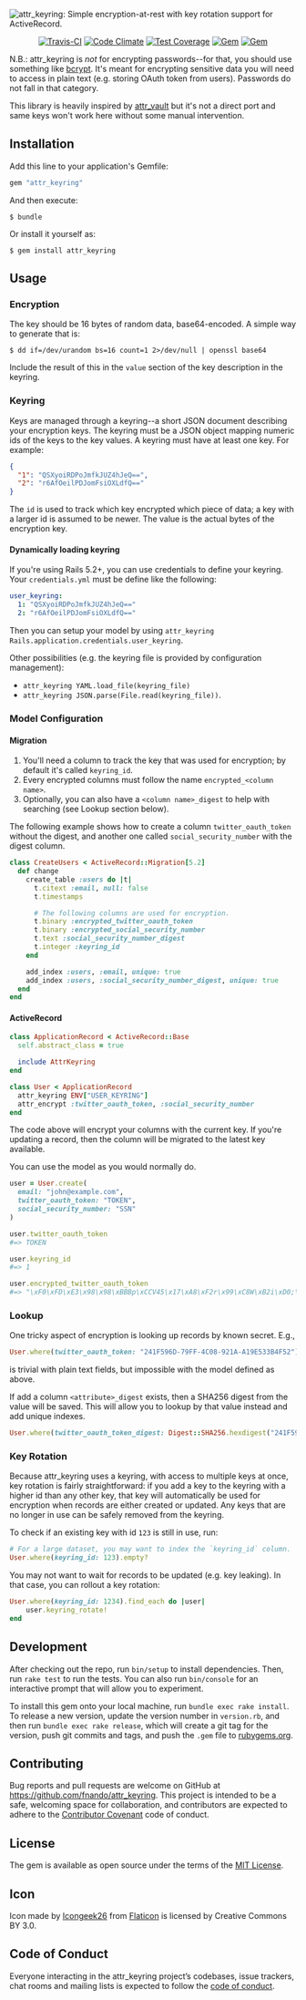 ![attr_keyring: Simple encryption-at-rest with key rotation support for ActiveRecord.](https://raw.githubusercontent.com/fnando/attr_keyring/master/attr_keyring.png)

<p align="center">
  <a href="https://travis-ci.org/fnando/attr_keyring"><img src="https://travis-ci.org/fnando/attr_keyring.svg" alt="Travis-CI"></a>
  <a href="https://codeclimate.com/github/fnando/attr_keyring"><img src="https://codeclimate.com/github/fnando/attr_keyring/badges/gpa.svg" alt="Code Climate"></a>
  <a href="https://codeclimate.com/github/fnando/attr_keyring/coverage"><img src="https://codeclimate.com/github/fnando/attr_keyring/badges/coverage.svg" alt="Test Coverage"></a>
  <a href="https://rubygems.org/gems/attr_keyring"><img src="https://img.shields.io/gem/v/attr_keyring.svg" alt="Gem"></a>
  <a href="https://rubygems.org/gems/attr_keyring"><img src="https://img.shields.io/gem/dt/attr_keyring.svg" alt="Gem"></a>
</p>

N.B.: attr_keyring is *not* for encrypting passwords--for that, you should use something like [bcrypt](https://github.com/codahale/bcrypt-ruby). It's meant for encrypting sensitive data you will need to access in plain text (e.g. storing OAuth token from users). Passwords do not fall in that category.

This library is heavily inspired by [attr_vault](https://github.com/uhoh-itsmaciek/attr_vault) but it's not a direct port and same keys won't work here without some manual intervention.

## Installation

Add this line to your application's Gemfile:

```ruby
gem "attr_keyring"
```

And then execute:

    $ bundle

Or install it yourself as:

    $ gem install attr_keyring

## Usage

### Encryption

The key should be 16 bytes of random data, base64-encoded. A simple way to generate that is:

```console
$ dd if=/dev/urandom bs=16 count=1 2>/dev/null | openssl base64
```

Include the result of this in the `value` section of the key description in the keyring.

### Keyring

Keys are managed through a keyring--a short JSON document describing your encryption keys. The keyring must be a JSON object mapping numeric ids of the keys to the key values. A keyring must have at least one key. For example:

```json
{
  "1": "QSXyoiRDPoJmfkJUZ4hJeQ==",
  "2": "r6AfOeilPDJomFsiOXLdfQ=="
}
```

The `id` is used to track which key encrypted which piece of data; a key with a larger id is assumed to be newer. The value is the actual bytes of the encryption key.

#### Dynamically loading keyring

If you're using Rails 5.2+, you can use credentials to define your keyring. Your `credentials.yml` must be define like the following:

```yaml
user_keyring:
  1: "QSXyoiRDPoJmfkJUZ4hJeQ=="
  2: "r6AfOeilPDJomFsiOXLdfQ=="
```

Then you can setup your model by using `attr_keyring Rails.application.credentials.user_keyring`.

Other possibilities (e.g. the keyring file is provided by configuration management):

- `attr_keyring YAML.load_file(keyring_file)`
- `attr_keyring JSON.parse(File.read(keyring_file))`.

### Model Configuration

#### Migration

1. You'll need a column to track the key that was used for encryption; by default it's called `keyring_id`.
2. Every encrypted columns must follow the name `encrypted_<column name>`.
3. Optionally, you can also have a `<column name>_digest` to help with searching (see Lookup section below).

The following example shows how to create a column `twitter_oauth_token` without the digest, and another one called `social_security_number` with the digest column.

```ruby
class CreateUsers < ActiveRecord::Migration[5.2]
  def change
    create_table :users do |t|
      t.citext :email, null: false
      t.timestamps

      # The following columns are used for encryption.
      t.binary :encrypted_twitter_oauth_token
      t.binary :encrypted_social_security_number
      t.text :social_security_number_digest
      t.integer :keyring_id
    end

    add_index :users, :email, unique: true
    add_index :users, :social_security_number_digest, unique: true
  end
end
```

#### ActiveRecord

```ruby
class ApplicationRecord < ActiveRecord::Base
  self.abstract_class = true

  include AttrKeyring
end

class User < ApplicationRecord
  attr_keyring ENV["USER_KEYRING"]
  attr_encrypt :twitter_oauth_token, :social_security_number
end
```

The code above will encrypt your columns with the current key. If you're updating a record, then the column will be migrated to the latest key available.

You can use the model as you would normally do.

```ruby
user = User.create(
  email: "john@example.com",
  twitter_oauth_token: "TOKEN",
  social_security_number: "SSN"
)

user.twitter_oauth_token
#=> TOKEN

user.keyring_id
#=> 1

user.encrypted_twitter_oauth_token
#=> "\xF0\xFD\xE3\x98\x98\xBBBp\xCCV45\x17\xA8\xF2r\x99\xC8W\xB2i\xD0;\xC2>7[\xF0R\xAC\x00s\x8F\x82QW{\x0F\x01\x88\x86\x03w\x0E\xCBJ\xC6q"
```

### Lookup

One tricky aspect of encryption is looking up records by known secret. E.g.,

```ruby
User.where(twitter_oauth_token: "241F596D-79FF-4C08-921A-A19E533B4F52")
```

is trivial with plain text fields, but impossible with the model defined as above.

If add a column `<attribute>_digest` exists, then a SHA256 digest from the value will be saved. This will allow you to lookup by that value instead and add unique indexes.

```ruby
User.where(twitter_oauth_token_digest: Digest::SHA256.hexdigest("241F596D-79FF-4C08-921A-A19E533B4F52"))
```

### Key Rotation

Because attr_keyring uses a keyring, with access to multiple keys at once, key rotation is fairly straightforward: if you add a key to the keyring with a higher id than any other key, that key will automatically be used for encryption when records are either created or updated. Any keys that are no longer in use can be safely removed from the keyring.

To check if an existing key with id `123` is still in use, run:

```ruby
# For a large dataset, you may want to index the `keyring_id` column.
User.where(keyring_id: 123).empty?
```

You may not want to wait for records to be updated (e.g. key leaking). In that case, you can rollout a key rotation:

```ruby
User.where(keyring_id: 1234).find_each do |user|
    user.keyring_rotate!
end
```

## Development

After checking out the repo, run `bin/setup` to install dependencies. Then, run `rake test` to run the tests. You can also run `bin/console` for an interactive prompt that will allow you to experiment.

To install this gem onto your local machine, run `bundle exec rake install`. To release a new version, update the version number in `version.rb`, and then run `bundle exec rake release`, which will create a git tag for the version, push git commits and tags, and push the `.gem` file to [rubygems.org](https://rubygems.org).

## Contributing

Bug reports and pull requests are welcome on GitHub at https://github.com/fnando/attr_keyring. This project is intended to be a safe, welcoming space for collaboration, and contributors are expected to adhere to the [Contributor Covenant](http://contributor-covenant.org) code of conduct.

## License

The gem is available as open source under the terms of the [MIT License](https://opensource.org/licenses/MIT).

## Icon

Icon made by [Icongeek26](https://www.flaticon.com/authors/icongeek26) from [Flaticon](https://www.flaticon.com/) is licensed by Creative Commons BY 3.0.

## Code of Conduct

Everyone interacting in the attr_keyring project’s codebases, issue trackers, chat rooms and mailing lists is expected to follow the [code of conduct](https://github.com/fnando/attr_keyring/blob/master/CODE_OF_CONDUCT.md).
